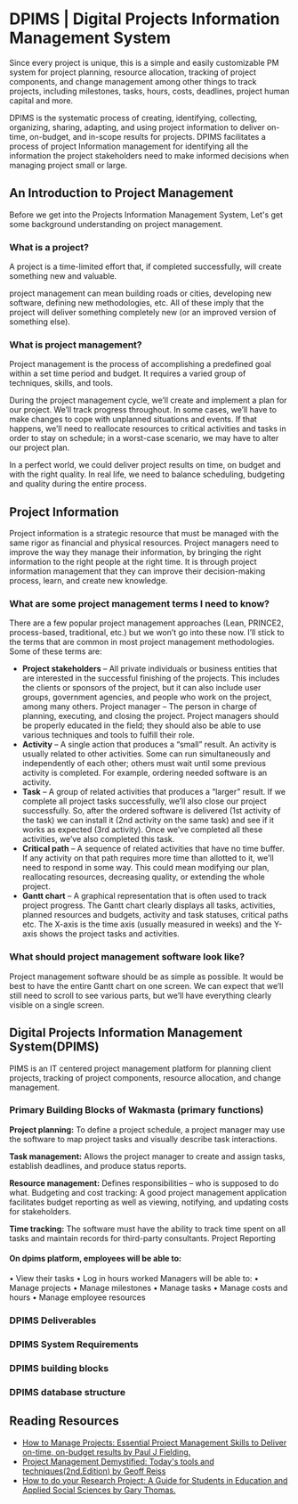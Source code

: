 # DPIMS | Digital Projects Information Management System

Since every project is unique, this is a simple and easily customizable PM system for project planning, resource allocation, tracking of project components, and change management among other things to track projects, including milestones, tasks, hours, costs, deadlines, project human capital and more.

DPIMS is the systematic process of creating, identifying, collecting, organizing, sharing, adapting, and using project information to deliver on-time, on-budget, and in-scope results for projects. DPIMS facilitates a process of project Information management for identifying all the information the project stakeholders need to make informed decisions when managing project small or large.

## An Introduction to Project Management

Before we get into the Projects Information Management System, Let's get some background understanding on project management.

### What is a project?

A project is a time-limited effort that, if completed successfully, will create something new and valuable.

project management can mean building roads or cities, developing new software, defining new methodologies, etc. All of these imply that the project will deliver something completely new (or an improved version of something else).

### What is project management?

Project management is the process of accomplishing a predefined goal within a set time period and budget. It requires a varied group of techniques, skills, and tools.

During the project management cycle, we’ll create and implement a plan for our project. We’ll track progress throughout. In some cases, we’ll have to make changes to cope with unplanned situations and events. If that happens, we’ll need to reallocate resources to critical activities and tasks in order to stay on schedule; in a worst-case scenario, we may have to alter our project plan.

In a perfect world, we could deliver project results on time, on budget and with the right quality. In real life, we need to balance scheduling, budgeting and quality during the entire process.

## Project Information

Project information is a strategic resource that must be managed with the same rigor as financial and physical resources. Project managers need to improve the way they manage their information, by bringing the right information to the right people at the right time. It is through project information management that they can
improve their decision-making process, learn, and create new knowledge.

### What are some project management terms I need to know?

There are a few popular project management approaches (Lean, PRINCE2, process-based, traditional, etc.) but we won’t go into these now. I’ll stick to the terms that are common in most project management methodologies. Some of these terms are:

* **Project stakeholders** – All private individuals or business entities that are interested in the successful finishing of the projects. This includes the clients or sponsors of the project, but it can also include user groups, government agencies, and people who work on the project, among many others.
Project manager – The person in charge of planning, executing, and closing the project. Project managers should be properly educated in the field; they should also be able to use various techniques and tools to fulfill their role.
* **Activity** – A single action that produces a “small” result. An activity is usually related to other activities. Some can run simultaneously and independently of each other; others must wait until some previous activity is completed. For example, ordering needed software is an activity.
* **Task** – A group of related activities that produces a “larger” result. If we complete all project tasks successfully, we’ll also close our project successfully. So, after the ordered software is delivered (1st activity of the task) we can install it (2nd activity on the same task) and see if it works as expected (3rd activity). Once we’ve completed all these activities, we’ve also completed this task.
* **Critical path** – A sequence of related activities that have no time buffer. If any activity on that path requires more time than allotted to it, we’ll need to respond in some way. This could mean modifying our plan, reallocating resources, decreasing quality, or extending the whole project.
* **Gantt chart** – A graphical representation that is often used to track project progress. The Gantt chart clearly displays all tasks, activities, planned resources and budgets, activity and task statuses, critical paths etc. The X-axis is the time axis (usually measured in weeks) and the Y-axis shows the project tasks and activities.
  
### What should project management software look like?

Project management software should be as simple as possible. It would be best to have the entire Gantt chart on one screen. We can expect that we’ll still need to scroll to see various parts, but we’ll have everything clearly visible on a single screen.

## Digital Projects Information Management System(DPIMS)

PIMS is an IT centered project management platform for planning client projects, tracking of project components, resource allocation, and change management.

### Primary Building Blocks of Wakmasta (primary functions)

**Project planning:** To define a project schedule, a project manager may use the software to map project tasks and visually describe task interactions.

**Task management:** Allows the project manager to create and assign tasks, establish deadlines, and produce status reports.

**Resource management:** Defines responsibilities – who is supposed to do what.
Budgeting and cost tracking: A good project management application facilitates budget reporting as well as viewing, notifying, and updating costs for stakeholders.

**Time tracking:** The software must have the ability to track time spent on all tasks and maintain records for third-party consultants.
Project Reporting

#### On dpims platform, employees will be able to:

•	View their tasks
•	Log in hours worked
Managers will be able to:
•	Manage projects
•	Manage milestones
•	Manage tasks
•	Manage costs and hours
•	Manage employee resources

### DPIMS Deliverables

### DPIMS System Requirements

### DPIMS building blocks

### DPIMS database structure

## Reading Resources

* [How to Manage Projects: Essential Project Management Skills to Deliver on-time, on-budget results by Paul J Fielding.]()
* [Project Management Demystified: Today's tools and techniques(2nd.Edition) by Geoff Reiss]()
* [How to do your Research Project: A Guide for Students in Education and Applied Social Sciences by Gary Thomas.]()